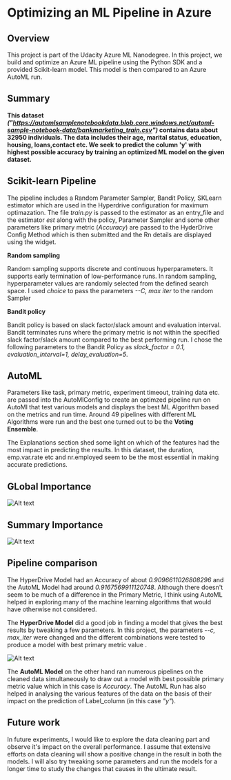 # Optimizing an ML Pipeline in Azure

## Overview
This project is part of the Udacity Azure ML Nanodegree.
In this project, we build and optimize an Azure ML pipeline using the Python SDK and a provided Scikit-learn model.
This model is then compared to an Azure AutoML run.

## Summary
**This dataset _("https://automlsamplenotebookdata.blob.core.windows.net/automl-sample-notebook-data/bankmarketing_train.csv")_ contains data about 32950 individuals. The data includes their age, marital status, education, housing, loans,contact etc. We seek to predict the column 'y' with highest possible accuracy by training an optimized ML model on the given dataset.**



## Scikit-learn Pipeline

The pipeline includes a Random Parameter Sampler, Bandit Policy, SKLearn estimator which are used in the Hyperdrive configuration for maximum optimazation. The file _train.py_ is passed to the estimator as an entry_file and the estimator _est_ along with the policy, Parameter Sampler and some other parameters like primary metric (_Accuracy_) are passed to the HyderDrive Config Method which is then submitted and the Rn details are displayed using the widget.

**Random sampling**

Random sampling supports discrete and continuous hyperparameters. It supports early termination of low-performance runs. In random sampling, hyperparameter values are randomly selected from the defined search space. I used _choice_ to pass the parameters _--C, max iter_ to the random Sampler


**Bandit policy**

Bandit policy is based on slack factor/slack amount and evaluation interval. Bandit terminates runs where the primary metric is not within the specified slack factor/slack amount compared to the best performing run. I chose the following parameters to the Bandit Policy  as _slack_factor = 0.1, evaluation_interval=1, delay_evaluation=5_.


## AutoML

Parameters like task, primary metric, experiment timeout, training data etc. are passed into the AutoMlConfig to create an optimzed pipeline run on AutoMl that test various models and displays the best ML Algorithm based on the metrics and run time. Around 49 pipelines with different ML Algorithms were run and the best one turned out to be the **Voting Ensemble**.

The Explanations section shed some light on which of the features had the most impact in predicting the results. In this dataset, the duration, emp.var.rate etc and nr.employed seem to be the most essential in making accurate predictions.

## GLobal Importance
![Alt text](https://github.com/MonishkaDas/nd00333_AZMLND_Optimizing_a_Pipeline_in_Azure-Starter_Files/blob/master/Screenshots/Screenshot%202020-11-17%20143805.png?raw=true "Global Importance")
## Summary Importance
![Alt text](https://github.com/MonishkaDas/nd00333_AZMLND_Optimizing_a_Pipeline_in_Azure-Starter_Files/blob/master/Screenshots/Screenshot%202020-11-17%20143907.png?raw=true "Summary Importance")


## Pipeline comparison

The HyperDrive Model had an Accuracy of about _0.9096611026808296_ and the AutoML Model had around _0.9167569911120748_. Although there doesn't seem to be much of a difference in the Primary Metric, I think using AutoML helped in exploring many of the machine learning algorithms that would have otherwise not considered.

The **HyperDrive Model** did a good job in finding a model that gives the best results by tweaking a few parameters. In this project, the parameters _--c, max_iter_ were changed and the different combinations were tested to produce a model with best primary metric value .

![Alt text](https://github.com/MonishkaDas/nd00333_AZMLND_Optimizing_a_Pipeline_in_Azure-Starter_Files/blob/master/Screenshots/Screenshot%202020-11-17%20145851.png?raw=true "Run Details")

The **AutoML Model** on the other hand ran numerous pipelines on the cleaned data simultaneously to draw out a model with best possible primary metric value which in this case is _Accuracy_. The AutoML Run has also helped in analysing the various features of the data on the basis of their impact on the prediction of Label_column (in this case _"y"_).


## Future work

In future experiments, I would like to explore the data cleaning part and observe it's impact on the overall performance. I assume that extensive efforts on data cleaning will show a positive change in the result in both the models. I will also try tweaking some parameters and run the models for a longer time to study the changes that causes in the ultimate result.

